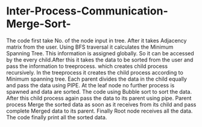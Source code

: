 # Inter-Process-Communication-Merge-Sort-

The code first take No. of the node input in tree. After it takes
Adjacency matrix from the user. Using BFS traversal it calculates the Minimum 
Spanning Tree. This information is assigned globally. So it can be accessed by the
every child.After this it takes the data to be sorted from the user and pass the information to 
treeprocess. which creates child process recursively. In the treeprocess it creates the 
child process according to Minimum spanning tree. Each parent divides the data in the child 
equally and pass the data using PIPE. At the leaf node no further process is spawned and data 
are sorted. The code using Bubble sort to sort the data. After this child process again pass 
the data to its parent using pipe. Parent process Merge the sorted data as soon as it receives 
from its child and pass complete Merged data to its parent. Finally Root node receives all the 
data. The code finally print all the sorted data.

